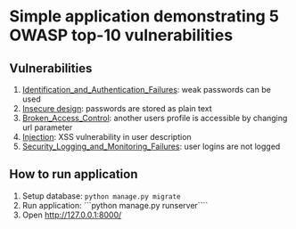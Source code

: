 # Simple application demonstrating 5 OWASP top-10 vulnerabilities

## Vulnerabilities
1. [Identification_and_Authentication_Failures](https://owasp.org/Top10/A07_2021-Identification_and_Authentication_Failures/): weak passwords can be used
2. [Insecure design](https://owasp.org/Top10/A04_2021-Insecure_Design/): passwords are stored as plain text
3. [Broken_Access_Control](https://owasp.org/Top10/A01_2021-Broken_Access_Control/): another users profile is accessible by changing url parameter
4. [Injection](https://owasp.org/Top10/A03_2021-Injection/): XSS vulnerability in user description
5. [Security_Logging_and_Monitoring_Failures](https://owasp.org/Top10/A09_2021-Security_Logging_and_Monitoring_Failures/): user logins are not logged

## How to run application
1. Setup database: ```python manage.py migrate```
2. Run application: ```python manage.py runserver````
3. Open http://127.0.0.1:8000/